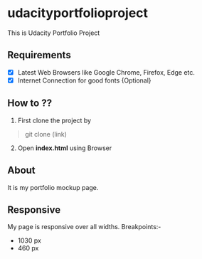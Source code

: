 # udacityportfolioproject
This is Udacity Portfolio Project

## Requirements
- [x] Latest Web Browsers like Google Chrome, Firefox, Edge etc.
- [x] Internet Connection for good fonts {Optional}

## How to ??
1. First clone the project by
> git clone (link)
2. Open **index.html** using Browser

## About
It is my portfolio mockup page.

## Responsive
My page is responsive over all widths. Breakpoints:-
* 1030 px
* 460 px  
